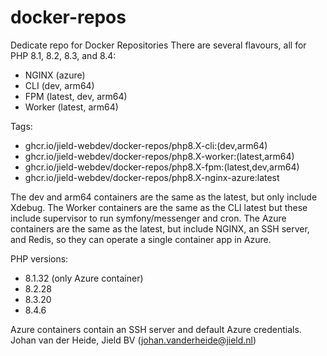 # docker-repos

Dedicate repo for Docker Repositories
There are several flavours, all for PHP 8.1, 8.2, 8.3, and 8.4:

* NGINX (azure)
* CLI (dev, arm64)
* FPM (latest, dev, arm64)
* Worker (latest, arm64)

Tags:

* ghcr.io/jield-webdev/docker-repos/php8.X-cli:(dev,arm64)
* ghcr.io/jield-webdev/docker-repos/php8.X-worker:(latest,arm64)
* ghcr.io/jield-webdev/docker-repos/php8.X-fpm:(latest,dev,arm64)
* ghcr.io/jield-webdev/docker-repos/php8.X-nginx-azure:latest

The dev and arm64 containers are the same as the latest, but only include Xdebug.
The Worker containers are the same as the CLI latest but these include supervisor to run symfony/messenger and cron.
The Azure containers are the same as the latest, but include NGINX, an SSH server, and Redis, so they can operate a
single container app in Azure.

PHP versions:

- 8.1.32 (only Azure container)
- 8.2.28
- 8.3.20
- 8.4.6

Azure containers contain an SSH server and default Azure credentials.
Johan van der Heide, Jield BV (johan.vanderheide@jield.nl)
